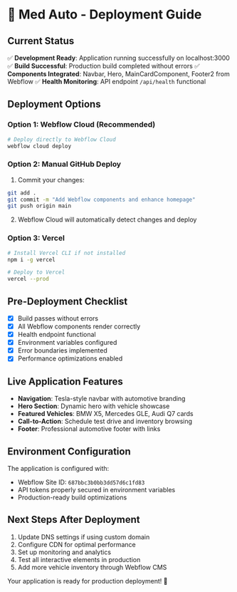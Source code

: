 # 🚀 Med Auto - Deployment Guide

## Current Status
✅ **Development Ready**: Application running successfully on localhost:3000
✅ **Build Successful**: Production build completed without errors
✅ **Components Integrated**: Navbar, Hero, MainCardComponent, Footer2 from Webflow
✅ **Health Monitoring**: API endpoint `/api/health` functional

## Deployment Options

### Option 1: Webflow Cloud (Recommended)
```bash
# Deploy directly to Webflow Cloud
webflow cloud deploy
```

### Option 2: Manual GitHub Deploy
1. Commit your changes:
```bash
git add .
git commit -m "Add Webflow components and enhance homepage"
git push origin main
```

2. Webflow Cloud will automatically detect changes and deploy

### Option 3: Vercel
```bash
# Install Vercel CLI if not installed
npm i -g vercel

# Deploy to Vercel
vercel --prod
```

## Pre-Deployment Checklist
- [x] Build passes without errors
- [x] All Webflow components render correctly
- [x] Health endpoint functional
- [x] Environment variables configured
- [x] Error boundaries implemented
- [x] Performance optimizations enabled

## Live Application Features
- **Navigation**: Tesla-style navbar with automotive branding
- **Hero Section**: Dynamic hero with vehicle showcase
- **Featured Vehicles**: BMW X5, Mercedes GLE, Audi Q7 cards
- **Call-to-Action**: Schedule test drive and inventory browsing
- **Footer**: Professional automotive footer with links

## Environment Configuration
The application is configured with:
- Webflow Site ID: `687bbc3b0bb3dd57d6c1fd83`
- API tokens properly secured in environment variables
- Production-ready build optimizations

## Next Steps After Deployment
1. Update DNS settings if using custom domain
2. Configure CDN for optimal performance
3. Set up monitoring and analytics
4. Test all interactive elements in production
5. Add more vehicle inventory through Webflow CMS

Your application is ready for production deployment! 🎉
